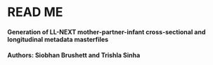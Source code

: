 
# READ ME
#### Generation of LL-NEXT mother-partner-infant cross-sectional and longitudinal metadata masterfiles 
#### Authors: Siobhan Brushett and Trishla Sinha 

